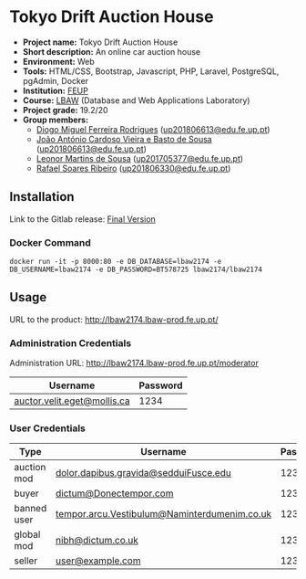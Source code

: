 # Tokyo Drift Auction House

- **Project name:** Tokyo Drift Auction House
- **Short description:** An online car auction house
- **Environment:** Web
- **Tools:** HTML/CSS, Bootstrap, Javascript, PHP, Laravel, PostgreSQL, pgAdmin, Docker
- **Institution:** [FEUP](https://sigarra.up.pt/feup/en/web_page.Inicial)
- **Course:** [LBAW](https://sigarra.up.pt/feup/en/UCURR_GERAL.FICHA_UC_VIEW?pv_ocorrencia_id=459490) (Database and Web Applications Laboratory)
- **Project grade:** 19.2/20
- **Group members:**
    - [Diogo Miguel Ferreira Rodrigues](https://github.com/dmfrodrigues) ([up201806613@edu.fe.up.pt](mailto:up201806613@edu.fe.up.pt))
    - [João António Cardoso Vieira e Basto de Sousa](https://github.com/JoaoASousa) ([up201806613@edu.fe.up.pt](mailto:up201806613@edu.fe.up.pt))
    - [Leonor Martins de Sousa](https://github.com/leonormsousa) ([up201705377@edu.fe.up.pt](mailto:up201705377@edu.fe.up.pt))
    - [Rafael Soares Ribeiro](https://github.com/up201806330) ([up201806330@edu.fe.up.pt](mailto:up201806330@edu.fe.up.pt))

## Installation

Link to the Gitlab release: [Final Version](https://git.fe.up.pt/lbaw/lbaw2021/lbaw2174/-/releases/PA)


### Docker Command
```
docker run -it -p 8000:80 -e DB_DATABASE=lbaw2174 -e DB_USERNAME=lbaw2174 -e DB_PASSWORD=BT578725 lbaw2174/lbaw2174
```

## Usage
 
URL to the product: http://lbaw2174.lbaw-prod.fe.up.pt/
 
### Administration Credentials
 
Administration URL: http://lbaw2174.lbaw-prod.fe.up.pt/moderator

| Username | Password |
| -------- | -------- |
| auctor.velit.eget@mollis.ca | 1234 |

### User Credentials

| Type        | Username  | Password   |
| ----------- | --------- | ---------- |
| auction mod | dolor.dapibus.gravida@sedduiFusce.edu | 1234 |
| buyer       | dictum@Donectempor.com | 1234 |
| banned user | tempor.arcu.Vestibulum@Naminterdumenim.co.uk | 1234 |
| global mod  | nibh@dictum.co.uk | 1234 |
| seller      | user@example.com | 1234 |
